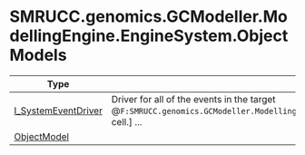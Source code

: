 ﻿
# SMRUCC.genomics.GCModeller.ModellingEngine.EngineSystem.ObjectModels

|Type|Summary|
|----|-------|
|[I_SystemEventDriver](./I_SystemEventDriver.md)|Driver for all of the events in the target @``F:SMRUCC.genomics.GCModeller.ModellingEngine.EngineSystem.ObjectModels.I_SystemEventDriver._cellObject``[virtual cell.] ...|
|[ObjectModel](./ObjectModel.md)||

